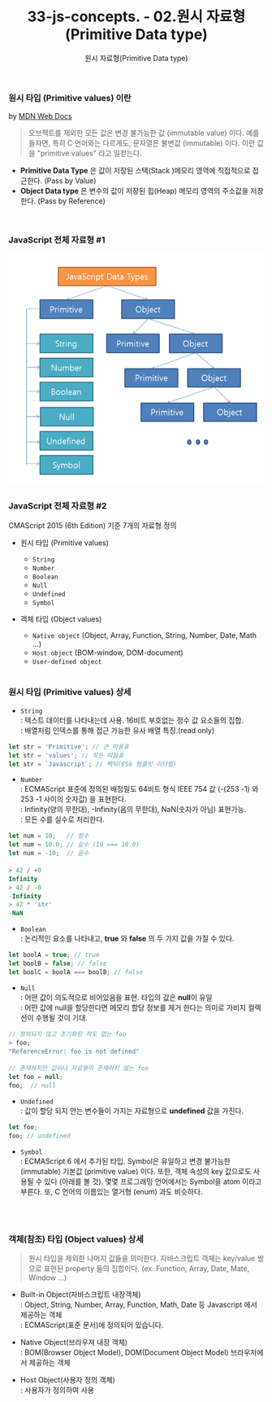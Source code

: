 ﻿---
layout: post
title: 33-js-concepts. - 02.원시 자료형(Primitive Data type)
subtitle: 02. 원시 자료형(Primitive Data type)
tags: [33-js-concepts]
image: /img/posts/2019-02-21-모든 자바스크립트 개발자가 알아야 하는 33가지 개념.jpg
comments: true
---

### 원시 타입 (Primitive values) 이란

by [MDN Web Docs](https://developer.mozilla.org/ko/docs/Web/JavaScript/Data_structures)

> 오브젝트를 제외한 모든 값은 변경 불가능한 값 (immutable value) 이다. 예를 들자면, 특히 C 언어와는 다르게도, 문자열은 불변값 (immutable) 이다. 이런 값을 "primitive values" 라고 일컫는다.

- **Primitive Data Type** 은 값이 저장된 스택(Stack )메모리 영역에 직접적으로 접근한다. (Pass by Value)
- **Object Data type** 은 변수의 값이 저장된 힙(Heap) 메모리 영역의 주소값을 저장한다. (Pass by Reference)

<br />

### JavaScript 전체 자료형 #1

<img src="../assets/images/post/20190226/2019-02-26-33-js-concepts-02-primitive-data-type.PNG">

<br />

### JavaScript 전체 자료형 #2

CMAScript 2015 (6th Edition) 기준 7개의 자료형 정의

- 원시 타입 (Primitive values)
  - `String`
  - `Number`
  - `Boolean`
  - `Null`
  - `Undefined`
  - `Symbol`
- 객체 타입 (Object values)

  - `Native object` (Object, Array, Function, String, Number, Date, Math ...)
  - `Host object` (BOM-window, DOM-document)
  - `User-defined object`

  <br />

### 원시 타입 (Primitive values) 상세

- `String`  
  : 텍스트 데이터를 나타내는데 사용. 16비트 부호없는 정수 값 요소들의 집합.  
  : 배열처럼 인덱스를 통해 접근 가능한 유사 배열 특징.(read only)

```javascript
let str = 'Primitive'; // 큰 따옴표
let str = 'values'; // 작은 따옴표
let str = `Javascript`; // 백틱(ES6 템플릿 리터럴)
```

- `Number`  
  : ECMAScript 표준에 정의된 배정밀도 64비트 형식 IEEE 754 값 (-(253 -1) 와 253 -1 사이의 숫자값) 을 표현한다.  
  : Infinity(양의 무한대), -Infinity(음의 무한대), NaN(숫자가 아님) 표현가능.  
  : 모든 수를 실수로 처리한다.

```javascript
let num = 10;   // 정수
let num = 10.0; // 실수 (10 === 10.0)
let num = -10;  // 음수

> 42 / +0
Infinity
> 42 / -0
-Infinity
> 42 * 'str'
-NaN
```

- `Boolean`  
  : 논리적인 요소를 나타내고, **true** 와 **false** 의 두 가지 값을 가질 수 있다.

```javascript
let boolA = true; // true
let boolB = false; // false
let boolC = boolA === boolB; // false
```

- `Null`  
  : 어떤 값이 의도적으로 비어있음을 표현. 타입의 값은 **null**이 유일  
  : 어떤 값에 null을 할당한다면 메모리 할당 정보를 제거 한다는 의미로 가비지 컬렉션이 수행될 것이 기대.

```javascript
// 정의되지 않고 초기화된 적도 없는 foo
> foo;
"ReferenceError: foo is not defined"

// 존재하지만 값이나 자료형이 존재하지 않는 foo
let foo = null;
foo;  // null
```

- `Undefined`  
  : 값이 할당 되지 안는 변수들이 가지는 자료형으로 **undefined** 값을 가진다.

```javascript
let foo;
foo; // undefined
```

- `Symbol`  
  : ECMAScript 6 에서 추가된 타입. Symbol은 유일하고 변경 불가능한 (immutable) 기본값 (primitive value) 이다. 또한, 객체 속성의 key 값으로도 사용될 수 있다 (아래를 볼 것). 몇몇 프로그래밍 언어에서는 Symbol을 atom 이라고 부른다. 또, C 언어의 이름있는 열거형 (enum) 과도 비슷하다.

<br /> 
<br />

### 객체(참조) 타입 (Object values) 상세

> 원시 타입을 제외한 나머지 값들을 의미한다. 자바스크립트 객체는 key/value 쌍으로 표현된 property 들의 집합이다. (ex. Function, Array, Date, Mate, Window ...)

- Built-in Object(자바스크립트 내장객체)  
  : Object, String, Number, Array, Function, Math, Date 등 Javascript 에서 제공하는 객체  
  : ECMAScript(표준 문서)에 정의되어 있습니다.

- Native Object(브라우져 내장 객체)  
  : BOM(Browser Object Model), DOM(Document Object Model) 브라우저에서 제공하는 객체

- Host Object(사용자 정의 객체)  
  : 사용자가 정의하여 사용
